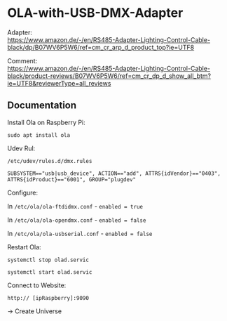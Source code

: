 
# OLA-with-USB-DMX-Adapter

Adapter:  
https://www.amazon.de/-/en/RS485-Adapter-Lighting-Control-Cable-black/dp/B07WV6P5W6/ref=cm_cr_arp_d_product_top?ie=UTF8

Comment:  
https://www.amazon.de/-/en/RS485-Adapter-Lighting-Control-Cable-black/product-reviews/B07WV6P5W6/ref=cm_cr_dp_d_show_all_btm?ie=UTF8&reviewerType=all_reviews


## Documentation

Install Ola on Raspberry Pi:  

`sudo apt install ola`  

Udev Rul:  

`/etc/udev/rules.d/dmx.rules`  

`SUBSYSTEM=="usb|usb_device", ACTION=="add", ATTRS{idVendor}=="0403", ATTRS{idProduct}=="6001", GROUP="plugdev"`

Configure:

In `/etc/ola/ola-ftdidmx.conf` - `enabled = true`  

In `/etc/ola/ola-opendmx.conf` - `enabled = false`  

In `/etc/ola/ola-usbserial.conf` - `enabled = false`  

Restart Ola:

`systemctl stop olad.servic`  

`systemctl start olad.servic` 

Connect to Website:

`http:// [ipRaspberry]:9090`

-> Create Universe

